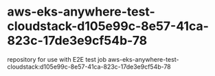 # aws-eks-anywhere-test-cloudstack-d105e99c-8e57-41ca-823c-17de3e9cf54b-78
repository for use with E2E test job aws-eks-anywhere-test-cloudstack:d105e99c-8e57-41ca-823c-17de3e9cf54b-78
